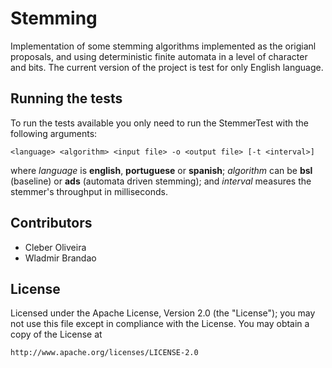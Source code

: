 # Stemming
Implementation of some stemming algorithms implemented as the origianl proposals, and using deterministic finite automata in a level of character and bits. The current version of the project is test for only English language.

## Running the tests
To run the tests available you only need to run the StemmerTest with the following arguments:
```
<language> <algorithm> <input file> -o <output file> [-t <interval>]
```
where _language_ is **english**, **portuguese** or **spanish**; _algorithm_ can be **bsl** (baseline) or **ads** (automata driven stemming); and _interval_ measures the stemmer's throughput in milliseconds.

## Contributors
* Cleber Oliveira
* Wladmir Brandao

## License
Licensed under the Apache License, Version 2.0 (the "License"); you may not use this file except in compliance with the License. You may obtain a copy of the License at
```
http://www.apache.org/licenses/LICENSE-2.0
```
